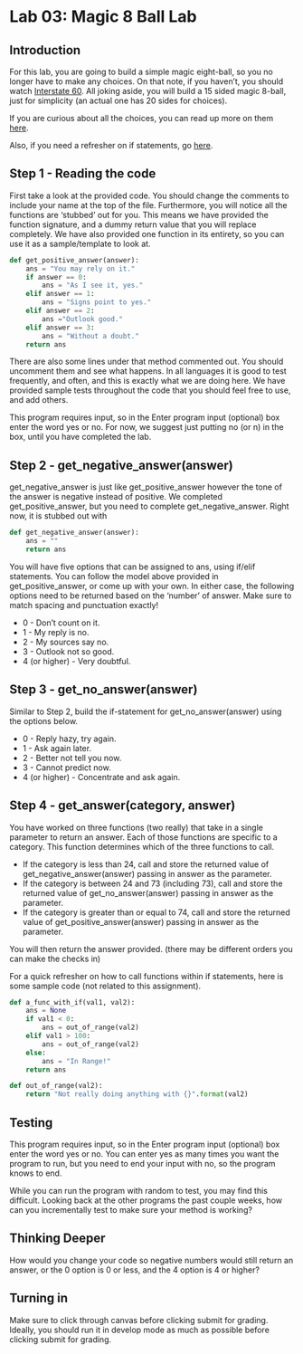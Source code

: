 # Lab 03: Magic 8 Ball Lab

## Introduction
For this lab, you are going to build a simple magic eight-ball, so you no longer have to make any choices. On that note, if you haven’t, you should watch [Interstate 60](https://www.imdb.com/title/tt0165832/). All joking aside, you will build a 15 sided magic 8-ball, just for simplicity (an actual one has 20 sides for choices).

If you are curious about all the choices, you can read up more on them [here](https://en.wikipedia.org/wiki/Magic_8_Ball).

Also, if you need a refresher on if statements, go [here](https://www.tutorialspoint.com/python/comparison_operators_example.htm).

## Step 1 - Reading the code
First take a look at the provided code. You should change the comments to include your name at the top of the file. Furthermore, you will notice all the functions are ‘stubbed’ out for you. This means we have provided the function signature, and a dummy return value that you will replace completely.
We have also provided one function in its entirety, so you can use it as a sample/template to look at.
```python
def get_positive_answer(answer):
    ans = "You may rely on it." 
    if answer == 0:
        ans = "As I see it, yes."
    elif answer == 1:
        ans = "Signs point to yes."
    elif answer == 2:
        ans ="Outlook good."
    elif answer == 3:
        ans = "Without a doubt."
    return ans
```

There are also some lines under that method commented out. You should uncomment them and see what happens. In all languages it is good to test frequently, and often, and this is exactly what we are doing here. We have provided sample tests throughout the code that you should feel free to use, and add others.

This program requires input, so in the Enter program input (optional) box enter the word yes or no. For now, we suggest just putting no (or n) in the box, until you have completed the lab.

## Step 2 - get_negative_answer(answer)
get_negative_answer is just like get_positive_answer however the tone of the answer is negative instead of positive.
We completed get_positive_answer, but you need to complete get_negative_answer. Right now, it is stubbed out with
```python
def get_negative_answer(answer):
    ans = ""
    return ans
```

You will have five options that can be assigned to ans, using if/elif statements. You can follow the model above provided in get_positive_answer, or come up with your own. In either case, the following options need to be returned based on the ‘number’ of answer. Make sure to match spacing and punctuation exactly!
* 0 - Don’t count on it.
* 1 - My reply is no.
* 2 - My sources say no.
* 3 - Outlook not so good.
* 4 (or higher) - Very doubtful.

## Step 3 - get_no_answer(answer)
Similar to Step 2, build the if-statement for get_no_answer(answer) using the options below.
* 0 - Reply hazy, try again.
* 1 - Ask again later.
* 2 - Better not tell you now.
* 3 - Cannot predict now.
* 4 (or higher) - Concentrate and ask again.

## Step 4 - get_answer(category, answer)
You have worked on three functions (two really) that take in a single parameter to return an answer. Each of those functions are specific to a category. This function determines which of the three functions to call.

* If the category is less than 24, call and store the returned value of get_negative_answer(answer) passing in answer as the parameter.
* If the category is between 24 and 73 (including 73), call and store the returned value of get_no_answer(answer) passing in answer as the parameter.
* If the category is greater than or equal to 74, call and store the returned value of get_positive_answer(answer) passing in answer as the parameter.

You will then return the answer provided. (there may be different orders you can make the checks in)

For a quick refresher on how to call functions within if statements, here is some sample code (not related to this assignment).
```python
def a_func_with_if(val1, val2):
    ans = None
    if val1 < 0:
        ans = out_of_range(val2)
    elif val1 > 100:
        ans = out_of_range(val2)
    else:
        ans = "In Range!" 
    return ans

def out_of_range(val2):
    return "Not really doing anything with {}".format(val2)
```

## Testing
This program requires input, so in the Enter program input (optional) box enter the word yes or no. You can enter yes as many times you want the program to run, but you need to end your input with no, so the program knows to end.

While you can run the program with random to test, you may find this difficult. Looking back at the other programs the past couple weeks, how can you incrementally test to make sure your method is working?

## Thinking Deeper
How would you change your code so negative numbers would still return an answer, or the 0 option is 0 or less, and the 4 option is 4 or higher?

## Turning in
Make sure to click through canvas before clicking submit for grading. Ideally, you should run it in develop mode as much as possible before clicking submit for grading.
